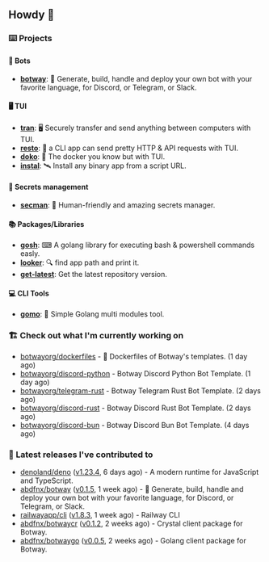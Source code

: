 ## Howdy 👋

### ⌨️ Projects

#### 🤖 Bots

- [**botway**](https://github.com/abdfnx/botway): 🤖 Generate, build, handle and deploy your own bot with your favorite language, for Discord, or Telegram, or Slack.

#### 🖥 TUI

- [**tran**](https://github.com/abdfnx/tran): 🖥 Securely transfer and send anything between computers with TUI.
- [**resto**](https://github.com/abdfnx/resto): 🔗 a CLI app can send pretty HTTP & API requests with TUI.
- [**doko**](https://github.com/abdfnx/doko): 🐳 The docker you know but with TUI.
- [**instal**](https://github.com/abdfnx/instal): 🛰️ Install any binary app from a script URL.

#### 🔐 Secrets management

- [**secman**](https://github.com/scmn-dev/secman): 👊 Human-friendly and amazing secrets manager.

#### 📚 Packages/Libraries

- [**gosh**](https://github.com/abdfnx/gosh): ⌨ A golang library for executing bash & powershell commands easly.
- [**looker**](https://github.com/abdfnx/looker): 🔍 find app path and print it.
- [**get-latest**](https://github.com/scmn-dev/get-latest): Get the latest repository version.

#### 💻 CLI Tools 

- [**gomo**](https://github.com/abdfnx/gomo): 📐 Simple Golang multi modules tool.

### 🏗️ Check out what I'm currently working on


- [botwayorg/dockerfiles](https://github.com/botwayorg/dockerfiles) - 🐋 Dockerfiles of Botway&#39;s templates. (1 day ago)
- [botwayorg/discord-python](https://github.com/botwayorg/discord-python) - Botway Discord Python Bot Template. (1 day ago)
- [botwayorg/telegram-rust](https://github.com/botwayorg/telegram-rust) - Botway Telegram Rust Bot Template. (2 days ago)
- [botwayorg/discord-rust](https://github.com/botwayorg/discord-rust) - Botway Discord Rust Bot Template. (2 days ago)
- [botwayorg/discord-bun](https://github.com/botwayorg/discord-bun) - Botway Discord Bun Bot Template. (4 days ago)

### 🔭 Latest releases I've contributed to

- [denoland/deno](https://github.com/denoland/deno) ([v1.23.4](https://github.com/denoland/deno/releases/tag/v1.23.4), 6 days ago) - A modern runtime for JavaScript and TypeScript.
- [abdfnx/botway](https://github.com/abdfnx/botway) ([v0.1.5](https://github.com/abdfnx/botway/releases/tag/v0.1.5), 1 week ago) - 🤖 Generate, build, handle and deploy your own bot with your favorite language, for Discord, or Telegram, or Slack.
- [railwayapp/cli](https://github.com/railwayapp/cli) ([v1.8.3](https://github.com/railwayapp/cli/releases/tag/v1.8.3), 1 week ago) - Railway CLI
- [abdfnx/botwaycr](https://github.com/abdfnx/botwaycr) ([v0.1.2](https://github.com/abdfnx/botwaycr/releases/tag/v0.1.2), 2 weeks ago) - Crystal client package for Botway.
- [abdfnx/botwaygo](https://github.com/abdfnx/botwaygo) ([v0.0.5](https://github.com/abdfnx/botwaygo/releases/tag/v0.0.5), 2 weeks ago) - Golang client package for Botway.
